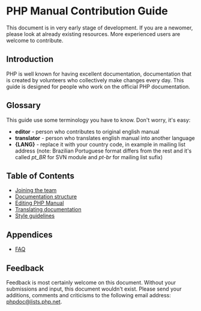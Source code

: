 # PHP Manual Contribution Guide
This document is in very early stage of development. If you are a newomer, please look at already existing resources.
More experienced users are welcome to contribute.

## Introduction
PHP is well known for having excellent documentation, documentation that is created by volunteers who
collectively make changes every day. This guide is designed for people who work on the official PHP documentation.

## Glossary
This guide use some terminology you have to know. Don't worry, it's easy:
- **editor** - person who contributes to original english manual
- **translator** - person who translates english manual into another language
- **{LANG}** - replace it with your country code, in example in mailing list address (note: Brazilian Portuguese
format differs from the rest and it's called *pt_BR* for SVN module and *pt-br* for mailing list sufix)

## Table of Contents
- [Joining the team](joining.md)
- [Documentation structure](structure.md)
- [Editing PHP Manual](editing.md)
- [Translating documentation](translating.md)
- [Style guidelines](style.md)

## Appendices
- [FAQ](faq.md)

## Feedback
Feedback is most certainly welcome on this document. Without your submissions and input, this document wouldn't exist.
Please send your additions, comments and criticisms to the following email address: phpdoc@lists.php.net.